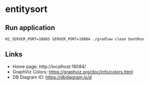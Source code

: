 # entitysort

## Run application
```
H2_SERVER_PORT=18085 SERVER_PORT=18084 ./gradlew clean bootRun
```

## Links
- Home page: http://localhost:18084/
- GraphViz Colors: https://graphviz.org/doc/info/colors.html
- DB Diagram IO: https://dbdiagram.io/d